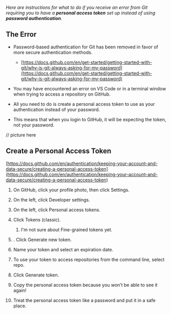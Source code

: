 *Here are instructions for what to do if you receive an error from Git requiring you to have a **personal access token** set up instead of using **password authentication**.*

## The Error

- Password-based authentication for Git has been removed in favor of more secure authentication methods. 
	- [https://docs.github.com/en/get-started/getting-started-with-git/why-is-git-always-asking-for-my-password](https://docs.github.com/en/get-started/getting-started-with-git/why-is-git-always-asking-for-my-password)
    
- You may have encountered an error on VS Code or in a terminal window when trying to access a repository on GitHub.
    
- All you need to do is create a personal access token to use as your authentication instead of your password.
    
- This means that when you login to GitHub, it will be expecting the token, not your password.
    

// picture here

## Create a Personal Access Token

[https://docs.github.com/en/authentication/keeping-your-account-and-data-secure/creating-a-personal-access-token](https://docs.github.com/en/authentication/keeping-your-account-and-data-secure/creating-a-personal-access-token)

1. On GitHub, click your profile photo, then click Settings.
2. On the left, click Developer settings.
3. On the left, click Personal access tokens.
4. Click Tokens (classic).
	1. I'm not sure about Fine-grained tokens yet.
5. . Click Generate new token.
    
5. Name your token and select an expiration date.
    
6. To use your token to access repositories from the command line, select repo.
    
7. Click Generate token.
    
8. Copy the personal access token because you won’t be able to see it again!
    
9. Treat the personal access token like a password and put it in a safe place.
    

